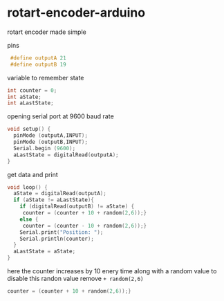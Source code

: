 # rotart-encoder-arduino
rotart encoder made simple

pins
```c
 #define outputA 21
 #define outputB 19
 ```
 variable to remember state
 ```c
 int counter = 0; 
 int aState;
 int aLastState;  
 ```
 opening serial port at 9600 baud rate
 ```c
 void setup() { 
   pinMode (outputA,INPUT);
   pinMode (outputB,INPUT);
   Serial.begin (9600);
   aLastState = digitalRead(outputA);   
 } 
 ```
 get data and print
 ```c
 void loop() { 
   aState = digitalRead(outputA); 
   if (aState != aLastState){     
     if (digitalRead(outputB) != aState) { 
      counter = (counter + 10 + random(2,6));} 
     else {
      counter = (counter - 10 + random(2,6));}
     Serial.print("Position: ");
     Serial.println(counter);
   } 
   aLastState = aState; 
 }
 ```
 here the counter increases by 10 enery time along with a random value 
 to disable this randon value remove `+ random(2,6)`
 ```c
 counter = (counter + 10 + random(2,6));}
 ```
 
